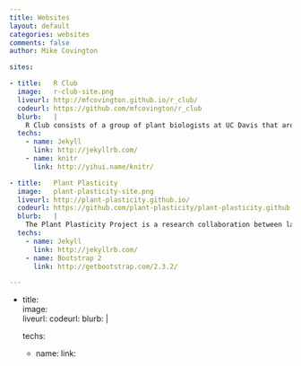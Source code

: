 ```yaml
---
title: Websites
layout: default
categories: websites
comments: false
author: Mike Covington

sites:

- title:   R Club
  image:   r-club-site.png
  liveurl: http://mfcovington.github.io/r_club/
  codeurl: https://github.com/mfcovington/r_club
  blurb:   |
    R Club consists of a group of plant biologists at UC Davis that are interested in learning R.
  techs:
    - name: Jekyll
      link: http://jekyllrb.com/
    - name: knitr
      link: http://yihui.name/knitr/

- title:   Plant Plasticity
  image:   plant-plasticity-site.png
  liveurl: http://plant-plasticity.github.io/
  codeurl: https://github.com/plant-plasticity/plant-plasticity.github.io
  blurb:   |
    The Plant Plasticity Project is a research collaboration between labs at UC-Riverside, UC-Davis, and Emory University. Funded by the NSF Plant Genome Research Program, the project focuses on an integrative analysis of plasticity in cell fate determination in plants.
  techs:
    - name: Jekyll
      link: http://jekyllrb.com/
    - name: Bootstrap 2
      link: http://getbootstrap.com/2.3.2/

---
```


- title:   
  image:   
  liveurl: 
  codeurl: 
  blurb:   |
    
  techs:
    - name: 
      link: 

